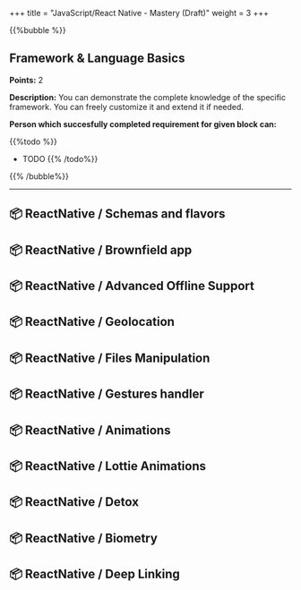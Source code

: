 +++
title = "JavaScript/React Native - Mastery (Draft)"
weight = 3
+++

{{%bubble %}}

## Framework & Language Basics

**Points:** 2 

**Description:** You can demonstrate the complete knowledge of the specific framework. You can freely customize it and extend it if needed.

**Person which succesfully completed requirement for given block can:** 

{{%todo %}}
- TODO
{{% /todo%}}

{{% /bubble%}}

---

## 📦 ReactNative / Schemas and flavors
## 📦 ReactNative / Brownfield app
## 📦 ReactNative / Advanced Offline Support
## 📦 ReactNative / Geolocation
## 📦 ReactNative / Files Manipulation
## 📦 ReactNative / Gestures handler
## 📦 ReactNative / Animations
## 📦 ReactNative / Lottie Animations
## 📦 ReactNative / Detox
## 📦 ReactNative / Biometry
## 📦 ReactNative / Deep Linking
